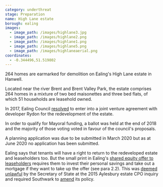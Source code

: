 ```yaml
---
category: underthreat
stage: Preparation
name: High Lane estate 
borough: ealing
images:
  - image_path: /images/highlane3.jpg
  - image_path: /images/highlane2.png
  - image_path: /images/highlane1.png
  - image_path: /images/highlane5.png
  - image_path: /images/highlaneaerial.png
coordinates: 
  - -0.344496,51.519802
---
```

264 homes are earmarked for demolition on Ealing's High Lane estate in Hanwell.

Located near the river Brent and Brent Valley Park, the estate comprises 264 homes in a mixture of two bed maisonettes and three bed flats, of which 51 households are leasehold owned.

In 2017, Ealing Council [resolved](https://www.ealing.gov.uk/download/downloads/id/14285/high_lane_estate_regeneration_-_selection_of_a_preferred_partner.pdf) to enter into a joint venture agreement with developer Rydon for the redevelopment of the estate.

In order to qualify for Mayoral funding, a ballot was held at the end of 2018 and the majority of those voting voted in favour of the council's proposals.

A planning application was due to be submitted in March 2020 but as at June 2020 no application has been submitted.

Ealing says that tenants will have a right to return to the redeveloped estate and leaseholders too. But the small print in Ealing's [shared equity offer to leaseholders](https://ealing.cmis.uk.com/ealing/Document.ashx?czJKcaeAi5tUFL1DTL2UE4zNRBcoShgo=orv9zlc1hcwmefvl%2FzC77iPz0uNaQowGhPWmce8m8fB%2FMzqMI5BQBA%3D%3D&rUzwRPf%2BZ3zd4E7Ikn8Lyw%3D%3D=pwRE6AGJFLDNlh225F5QMaQWCtPHwdhUfCZ%2FLUQzgA2uL5jNRG4jdQ%3D%3D&mCTIbCubSFfXsDGW9IXnlg%3D%3D=hFflUdN3100%3D&kCx1AnS9%2FpWZQ40DXFvdEw%3D%3D=hFflUdN3100%3D&uJovDxwdjMPoYv%2BAJvYtyA%3D%3D=ctNJFf55vVA%3D&FgPlIEJYlotS%2BYGoBi5olA%3D%3D=NHdURQburHA%3D&d9Qjj0ag1Pd993jsyOJqFvmyB7X0CSQK=ctNJFf55vVA%3D&WGewmoAfeNR9xqBux0r1Q8Za60lavYmz=ctNJFf55vVA%3D&WGewmoAfeNQ16B2MHuCpMRKZMwaG1PaO=ctNJFf55vVA%3D) requires them to invest their personal savings and take out a mortgage if they want to take up the offer (see para 2.2). This was [deemed unlawful](https://www.theguardian.com/society/2016/sep/16/government-blocks-controversial-plan-to-force-out-housing-estate-residents) by the Secretary of State at the 2015 Aylesbury estate CPO inquiry and required Southwark to [amend](http://moderngov.southwarksites.com/documents/s74901/Report%20Amending%20the%20shared%20equity%20rehousing%20policy%20for%20qualifying%20homeowners%20affected%20by%20regenerati.pdf) its policy.
